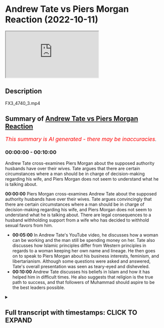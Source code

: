 # Andrew Tate vs Piers Morgan Reaction (2022-10-11)

<iframe loading='lazy' allow='autoplay' src='https://www.youtube.com/embed/uIIDGSC3HMY'></iframe>

## Description

FX3_4740_3.mp4

## Summary of [Andrew Tate vs Piers Morgan Reaction](https://www.youtube.com/watch?v=uIIDGSC3HMY)


*<span style="color:red; font-size:125%">This summary is AI generated - there may be inaccuracies</span>. [](/)*

### <a onclick="modifyYTiframeseektime('0')">00:00:00</a> - <a onclick="modifyYTiframeseektime('600')">00:10:00</a>

Andrew Tate cross-examines Piers Morgan about the supposed authority husbands have over their wives. Tate argues that there are certain circumstances where a man should be in charge of decision-making regarding his wife, and Piers Morgan does not seem to understand what he is talking about.

**<a onclick="modifyYTiframeseektime('0')">00:00:00</a>**  Piers Morgan cross-examines Andrew Tate about the supposed authority husbands have over their wives. Tate argues convincingly that there are certain circumstances where a man should be in charge of decision-making regarding his wife, and Piers Morgan does not seem to understand what he is talking about. There are legal consequences to a husband withholding support from a wife who has decided to withhold sexual favors from him.
* **<a onclick="modifyYTiframeseektime('300')">00:05:00</a>** In Andrew Tate's YouTube video, he discusses how a woman can be working and the man still be spending money on her. Tate also discusses how Islamic principles differ from Western principles in regards to a woman keeping her own name and lineage. He then goes on to speak to Piers Morgan about his business interests, feminism, and libertarianism. Although some questions were asked and answered, Tate's overall presentation was seen as teary-eyed and disheveled.
* **<a onclick="modifyYTiframeseektime('600')">00:10:00</a>**  Andrew Tate discusses his beliefs in Islam and how it has helped him in difficult times. He also suggests that religion is the true path to success, and that followers of Muhammad should aspire to be the best leaders possible.

<details><summary><h2>Full transcript with timestamps: CLICK TO EXPAND</h2></summary>

<a onclick="modifyYTiframeseektime('2')">0:00:02</a> how are you guys doing  
<a onclick="modifyYTiframeseektime('5')">0:00:05</a> I'm quickly going to do a review and  
<a onclick="modifyYTiframeseektime('7')">0:00:07</a> this is not really a planned review I  
<a onclick="modifyYTiframeseektime('9')">0:00:09</a> just watched this um  
<a onclick="modifyYTiframeseektime('10')">0:00:10</a> it was for me quite interesting and it  
<a onclick="modifyYTiframeseektime('12')">0:00:12</a> was a kind of call it cross-examination  
<a onclick="modifyYTiframeseektime('16')">0:00:16</a> from Piers Morgan and Andrew Tate and in  
<a onclick="modifyYTiframeseektime('20')">0:00:20</a> this uh  
<a onclick="modifyYTiframeseektime('21')">0:00:21</a> cross-examination I would say that Piers  
<a onclick="modifyYTiframeseektime('24')">0:00:24</a> Morgan really made a fool of himself  
<a onclick="modifyYTiframeseektime('26')">0:00:26</a> incessant Interruption uh embarrassing  
<a onclick="modifyYTiframeseektime('30')">0:00:30</a> insecurities on display I mean I  
<a onclick="modifyYTiframeseektime('34')">0:00:34</a> couldn't even hear the answers that  
<a onclick="modifyYTiframeseektime('37')">0:00:37</a> Andrew Tate was giving because Piers  
<a onclick="modifyYTiframeseektime('40')">0:00:40</a> Morgan was just so persistent  
<a onclick="modifyYTiframeseektime('45')">0:00:45</a> um persistent in his uh Interruption I I  
<a onclick="modifyYTiframeseektime('49')">0:00:49</a> have no idea how someone that is  
<a onclick="modifyYTiframeseektime('51')">0:00:51</a> involved in journalism for so long  
<a onclick="modifyYTiframeseektime('54')">0:00:54</a> can have such an amateurish approach  
<a onclick="modifyYTiframeseektime('58')">0:00:58</a> to  
<a onclick="modifyYTiframeseektime('59')">0:00:59</a> um cross-examination  
<a onclick="modifyYTiframeseektime('61')">0:01:01</a> but um there were some benefits that  
<a onclick="modifyYTiframeseektime('64')">0:01:04</a> came from it and the purpose of this  
<a onclick="modifyYTiframeseektime('66')">0:01:06</a> particular video is to go through some  
<a onclick="modifyYTiframeseektime('69')">0:01:09</a> of the discussions that took place  
<a onclick="modifyYTiframeseektime('72')">0:01:12</a> um which I found interesting not least  
<a onclick="modifyYTiframeseektime('74')">0:01:14</a> because actually some mention of Muslim  
<a onclick="modifyYTiframeseektime('76')">0:01:16</a> men and Islam and the Quran itself was  
<a onclick="modifyYTiframeseektime('80')">0:01:20</a> made in the video  
<a onclick="modifyYTiframeseektime('83')">0:01:23</a> I would say that the video was pretty  
<a onclick="modifyYTiframeseektime('86')">0:01:26</a> much  
<a onclick="modifyYTiframeseektime('87')">0:01:27</a> um cut down into three different  
<a onclick="modifyYTiframeseektime('89')">0:01:29</a> segments the first segment  
<a onclick="modifyYTiframeseektime('91')">0:01:31</a> they were talking about Authority  
<a onclick="modifyYTiframeseektime('94')">0:01:34</a> and Piers Morgan's position is that if  
<a onclick="modifyYTiframeseektime('98')">0:01:38</a> one says  
<a onclick="modifyYTiframeseektime('99')">0:01:39</a> that a man has or should have maybe some  
<a onclick="modifyYTiframeseektime('104')">0:01:44</a> level of authority over a woman  
<a onclick="modifyYTiframeseektime('107')">0:01:47</a> in a husband-wife relationship that this  
<a onclick="modifyYTiframeseektime('110')">0:01:50</a> is tantamount in his eyes to misogyny  
<a onclick="modifyYTiframeseektime('114')">0:01:54</a> to which I think uh Tay argued  
<a onclick="modifyYTiframeseektime('118')">0:01:58</a> impressively  
<a onclick="modifyYTiframeseektime('120')">0:02:00</a> though not impressively enough in my  
<a onclick="modifyYTiframeseektime('123')">0:02:03</a> opinion that actually there are  
<a onclick="modifyYTiframeseektime('126')">0:02:06</a> circumstances where in which a man is  
<a onclick="modifyYTiframeseektime('128')">0:02:08</a> expected to put forward Services of  
<a onclick="modifyYTiframeseektime('130')">0:02:10</a> protection  
<a onclick="modifyYTiframeseektime('132')">0:02:12</a> and if that is the case  
<a onclick="modifyYTiframeseektime('134')">0:02:14</a> and a man if he were to protect the  
<a onclick="modifyYTiframeseektime('137')">0:02:17</a> woman could put himself or his life in  
<a onclick="modifyYTiframeseektime('140')">0:02:20</a> danger then why he why shouldn't he be  
<a onclick="modifyYTiframeseektime('144')">0:02:24</a> uh if you like in charge of the decision  
<a onclick="modifyYTiframeseektime('147')">0:02:27</a> making uh regarding that particular  
<a onclick="modifyYTiframeseektime('150')">0:02:30</a> woman in these contexts and potentially  
<a onclick="modifyYTiframeseektime('152')">0:02:32</a> other contexts as well  
<a onclick="modifyYTiframeseektime('155')">0:02:35</a> um Piers Morgan seemed not to be able to  
<a onclick="modifyYTiframeseektime('157')">0:02:37</a> differentiate between two different  
<a onclick="modifyYTiframeseektime('159')">0:02:39</a> types of authority  
<a onclick="modifyYTiframeseektime('160')">0:02:40</a> uh what is referred to as moral  
<a onclick="modifyYTiframeseektime('162')">0:02:42</a> Authority and what is also referred to  
<a onclick="modifyYTiframeseektime('165')">0:02:45</a> as legal Authority  
<a onclick="modifyYTiframeseektime('166')">0:02:46</a> he keep he kept attempting to  
<a onclick="modifyYTiframeseektime('170')">0:02:50</a> conflate the two categories and in logic  
<a onclick="modifyYTiframeseektime('173')">0:02:53</a> this is all informal logic this is  
<a onclick="modifyYTiframeseektime('175')">0:02:55</a> referred to as a category mistake  
<a onclick="modifyYTiframeseektime('177')">0:02:57</a> fallacy this actually referred to as a  
<a onclick="modifyYTiframeseektime('179')">0:02:59</a> category mistake fallacy so both of them  
<a onclick="modifyYTiframeseektime('182')">0:03:02</a> were using the same words  
<a onclick="modifyYTiframeseektime('184')">0:03:04</a> but both of them were using it in  
<a onclick="modifyYTiframeseektime('186')">0:03:06</a> completely different ways  
<a onclick="modifyYTiframeseektime('188')">0:03:08</a> and when Tate was explaining to him what  
<a onclick="modifyYTiframeseektime('191')">0:03:11</a> he meant by the word Authority which is  
<a onclick="modifyYTiframeseektime('193')">0:03:13</a> a moral Authority  
<a onclick="modifyYTiframeseektime('195')">0:03:15</a> Piers Morgan didn't seem to actually  
<a onclick="modifyYTiframeseektime('197')">0:03:17</a> comprehend this point which is totally  
<a onclick="modifyYTiframeseektime('200')">0:03:20</a> embarrassing for someone of his age and  
<a onclick="modifyYTiframeseektime('202')">0:03:22</a> someone who's been in the industry as  
<a onclick="modifyYTiframeseektime('204')">0:03:24</a> long as him someone who we would assume  
<a onclick="modifyYTiframeseektime('206')">0:03:26</a> to be an educated man  
<a onclick="modifyYTiframeseektime('208')">0:03:28</a> secondly I think there's more to be said  
<a onclick="modifyYTiframeseektime('211')">0:03:31</a> in fact there can be consequences legal  
<a onclick="modifyYTiframeseektime('215')">0:03:35</a> consequences when I say legal here we're  
<a onclick="modifyYTiframeseektime('217')">0:03:37</a> speaking in the British context but we  
<a onclick="modifyYTiframeseektime('219')">0:03:39</a> might as well be speaking in any Western  
<a onclick="modifyYTiframeseektime('221')">0:03:41</a> context  
<a onclick="modifyYTiframeseektime('222')">0:03:42</a> that can be imposed on let's say a wife  
<a onclick="modifyYTiframeseektime('226')">0:03:46</a> if  
<a onclick="modifyYTiframeseektime('228')">0:03:48</a> obedience is inhibited or obscured  
<a onclick="modifyYTiframeseektime('234')">0:03:54</a> for example  
<a onclick="modifyYTiframeseektime('235')">0:03:55</a> if a woman is not fulfilling her sexual  
<a onclick="modifyYTiframeseektime('240')">0:04:00</a> rights in the I'm giving you an Islamic  
<a onclick="modifyYTiframeseektime('242')">0:04:02</a> paradigm from the Islamic Paradigm if  
<a onclick="modifyYTiframeseektime('244')">0:04:04</a> the woman doesn't fulfill her sexual  
<a onclick="modifyYTiframeseektime('245')">0:04:05</a> rights and she leaves a man  
<a onclick="modifyYTiframeseektime('248')">0:04:08</a> she withholds from the man sexually  
<a onclick="modifyYTiframeseektime('251')">0:04:11</a> the man is within his right not to  
<a onclick="modifyYTiframeseektime('255')">0:04:15</a> provide for that woman  
<a onclick="modifyYTiframeseektime('256')">0:04:16</a> and this is actually mentioned the books  
<a onclick="modifyYTiframeseektime('258')">0:04:18</a> of jurisprudence so in other words if  
<a onclick="modifyYTiframeseektime('260')">0:04:20</a> she is receiving a monthly stipend or if  
<a onclick="modifyYTiframeseektime('264')">0:04:24</a> she is getting money  
<a onclick="modifyYTiframeseektime('266')">0:04:26</a> from the man  
<a onclick="modifyYTiframeseektime('268')">0:04:28</a> that he doesn't need to provide that for  
<a onclick="modifyYTiframeseektime('270')">0:04:30</a> her anymore because  
<a onclick="modifyYTiframeseektime('272')">0:04:32</a> she has decided to withhold so he can  
<a onclick="modifyYTiframeseektime('275')">0:04:35</a> also decide to withhold  
<a onclick="modifyYTiframeseektime('277')">0:04:37</a> now this is legal because there's  
<a onclick="modifyYTiframeseektime('280')">0:04:40</a> nothing in the law that says that a man  
<a onclick="modifyYTiframeseektime('283')">0:04:43</a> has to give a woman money  
<a onclick="modifyYTiframeseektime('285')">0:04:45</a> there's nothing in the law at all this  
<a onclick="modifyYTiframeseektime('287')">0:04:47</a> doesn't include of course the children  
<a onclick="modifyYTiframeseektime('288')">0:04:48</a> the children are separate  
<a onclick="modifyYTiframeseektime('291')">0:04:51</a> uh unit of analysis  
<a onclick="modifyYTiframeseektime('294')">0:04:54</a> but what I am saying is that there are  
<a onclick="modifyYTiframeseektime('295')">0:04:55</a> consequences  
<a onclick="modifyYTiframeseektime('296')">0:04:56</a> so even from a legal Paradigm Authority  
<a onclick="modifyYTiframeseektime('300')">0:05:00</a> can be manifest from a man to a woman  
<a onclick="modifyYTiframeseektime('305')">0:05:05</a> um in ways which are monetary now one  
<a onclick="modifyYTiframeseektime('308')">0:05:08</a> can argue what about the woman is  
<a onclick="modifyYTiframeseektime('309')">0:05:09</a> working already  
<a onclick="modifyYTiframeseektime('310')">0:05:10</a> well in the Islamic Paradigm even if the  
<a onclick="modifyYTiframeseektime('312')">0:05:12</a> woman is working the man should be  
<a onclick="modifyYTiframeseektime('314')">0:05:14</a> spending for the woman in the household  
<a onclick="modifyYTiframeseektime('317')">0:05:17</a> and so she would still be losing her  
<a onclick="modifyYTiframeseektime('320')">0:05:20</a> monetarily for them so Authority can be  
<a onclick="modifyYTiframeseektime('323')">0:05:23</a> manifest  
<a onclick="modifyYTiframeseektime('325')">0:05:25</a> the example that Tate gave about you  
<a onclick="modifyYTiframeseektime('328')">0:05:28</a> know locking her in the room and so on  
<a onclick="modifyYTiframeseektime('330')">0:05:30</a> this is something which we don't believe  
<a onclick="modifyYTiframeseektime('332')">0:05:32</a> in anyway as Muslims  
<a onclick="modifyYTiframeseektime('335')">0:05:35</a> so that's the first thing I will say the  
<a onclick="modifyYTiframeseektime('337')">0:05:37</a> second conversation they had and I think  
<a onclick="modifyYTiframeseektime('339')">0:05:39</a> here  
<a onclick="modifyYTiframeseektime('340')">0:05:40</a> Tate should be a little bit more  
<a onclick="modifyYTiframeseektime('341')">0:05:41</a> introspective and self-reflective  
<a onclick="modifyYTiframeseektime('344')">0:05:44</a> is where he referred to women as  
<a onclick="modifyYTiframeseektime('346')">0:05:46</a> property  
<a onclick="modifyYTiframeseektime('347')">0:05:47</a> and then he actually invoked the Quran  
<a onclick="modifyYTiframeseektime('349')">0:05:49</a> and the Bible  
<a onclick="modifyYTiframeseektime('351')">0:05:51</a> and said that this is mentioned the  
<a onclick="modifyYTiframeseektime('352')">0:05:52</a> Quran you can go back to the Quran and  
<a onclick="modifyYTiframeseektime('354')">0:05:54</a> paraphrasing or go back to the Bible or  
<a onclick="modifyYTiframeseektime('356')">0:05:56</a> something like this  
<a onclick="modifyYTiframeseektime('357')">0:05:57</a> well is this is actually a  
<a onclick="modifyYTiframeseektime('359')">0:05:59</a> misrepresentation  
<a onclick="modifyYTiframeseektime('360')">0:06:00</a> especially of the Quran there is nothing  
<a onclick="modifyYTiframeseektime('362')">0:06:02</a> like that in the Quran at all  
<a onclick="modifyYTiframeseektime('365')">0:06:05</a> and giving the example of a woman taking  
<a onclick="modifyYTiframeseektime('367')">0:06:07</a> us the second name of the man  
<a onclick="modifyYTiframeseektime('370')">0:06:10</a> that's not actually an Islamic principle  
<a onclick="modifyYTiframeseektime('373')">0:06:13</a> for example and since Islam came into  
<a onclick="modifyYTiframeseektime('375')">0:06:15</a> the picture it's important that this  
<a onclick="modifyYTiframeseektime('377')">0:06:17</a> clarification is made a woman keeps her  
<a onclick="modifyYTiframeseektime('379')">0:06:19</a> own name on the Islamic Paradigm why  
<a onclick="modifyYTiframeseektime('382')">0:06:22</a> because Islam came to protect five  
<a onclick="modifyYTiframeseektime('383')">0:06:23</a> things and five things and lineage is  
<a onclick="modifyYTiframeseektime('385')">0:06:25</a> one of them and that is for men and for  
<a onclick="modifyYTiframeseektime('387')">0:06:27</a> women  
<a onclick="modifyYTiframeseektime('388')">0:06:28</a> so I thought I thought that that  
<a onclick="modifyYTiframeseektime('390')">0:06:30</a> particular segment uh wasn't well  
<a onclick="modifyYTiframeseektime('393')">0:06:33</a> presented and I think he should take  
<a onclick="modifyYTiframeseektime('394')">0:06:34</a> responsibility for that  
<a onclick="modifyYTiframeseektime('397')">0:06:37</a> and considering the facts and I think  
<a onclick="modifyYTiframeseektime('399')">0:06:39</a> Morgan should have mentioned this that  
<a onclick="modifyYTiframeseektime('402')">0:06:42</a> his his business interests takes  
<a onclick="modifyYTiframeseektime('404')">0:06:44</a> business interests has been providing  
<a onclick="modifyYTiframeseektime('408')">0:06:48</a> um you know I don't know what it is  
<a onclick="modifyYTiframeseektime('409')">0:06:49</a> website Services sexual Services  
<a onclick="modifyYTiframeseektime('411')">0:06:51</a> webcam sexual services and stuff like  
<a onclick="modifyYTiframeseektime('414')">0:06:54</a> that  
<a onclick="modifyYTiframeseektime('415')">0:06:55</a> uh the the idea of mentioning women as  
<a onclick="modifyYTiframeseektime('418')">0:06:58</a> property I think is person to be honest  
<a onclick="modifyYTiframeseektime('420')">0:07:00</a> with you I think it is objectifying and  
<a onclick="modifyYTiframeseektime('423')">0:07:03</a> it is problematic and I think his  
<a onclick="modifyYTiframeseektime('425')">0:07:05</a> invocation of religion is problematic as  
<a onclick="modifyYTiframeseektime('427')">0:07:07</a> well he has no right to mention the  
<a onclick="modifyYTiframeseektime('429')">0:07:09</a> Quran he has no right to mention the  
<a onclick="modifyYTiframeseektime('431')">0:07:11</a> Bible in these things  
<a onclick="modifyYTiframeseektime('434')">0:07:14</a> uh thirdly I think um so that that's  
<a onclick="modifyYTiframeseektime('437')">0:07:17</a> really the two main segments then there  
<a onclick="modifyYTiframeseektime('438')">0:07:18</a> was a discussion about depression  
<a onclick="modifyYTiframeseektime('440')">0:07:20</a> uh I think that appears in a very poor  
<a onclick="modifyYTiframeseektime('442')">0:07:22</a> job there as well  
<a onclick="modifyYTiframeseektime('444')">0:07:24</a> um he could have once again he could  
<a onclick="modifyYTiframeseektime('446')">0:07:26</a> have done it you know asked some more  
<a onclick="modifyYTiframeseektime('448')">0:07:28</a> pressing questions  
<a onclick="modifyYTiframeseektime('449')">0:07:29</a> but what I will say is that to be honest  
<a onclick="modifyYTiframeseektime('453')">0:07:33</a> this Aura of invincibility that Andrew  
<a onclick="modifyYTiframeseektime('455')">0:07:35</a> Tate wants to  
<a onclick="modifyYTiframeseektime('457')">0:07:37</a> to manifest in the public sphere now  
<a onclick="modifyYTiframeseektime('459')">0:07:39</a> that is the the mask the faux mask of  
<a onclick="modifyYTiframeseektime('462')">0:07:42</a> invincibility uh is is clearly starting  
<a onclick="modifyYTiframeseektime('465')">0:07:45</a> to drop and to be honest with you I  
<a onclick="modifyYTiframeseektime('467')">0:07:47</a> don't even know why Tate went and spoke  
<a onclick="modifyYTiframeseektime('469')">0:07:49</a> to Piers Morgan in the first place his  
<a onclick="modifyYTiframeseektime('470')">0:07:50</a> agenda is very clear his tactics are  
<a onclick="modifyYTiframeseektime('473')">0:07:53</a> very well known  
<a onclick="modifyYTiframeseektime('474')">0:07:54</a> um he actually is known to distort  
<a onclick="modifyYTiframeseektime('476')">0:07:56</a> information before he puts it on public  
<a onclick="modifyYTiframeseektime('479')">0:07:59</a> he never he never wants a structure  
<a onclick="modifyYTiframeseektime('482')">0:08:02</a> which is a balanced in other words where  
<a onclick="modifyYTiframeseektime('484')">0:08:04</a> he himself is being interrogated as well  
<a onclick="modifyYTiframeseektime('487')">0:08:07</a> as being the interrogator he he has  
<a onclick="modifyYTiframeseektime('489')">0:08:09</a> never engaged in a public debate  
<a onclick="modifyYTiframeseektime('492')">0:08:12</a> he would prefer this to be the  
<a onclick="modifyYTiframeseektime('494')">0:08:14</a> interrogator and so this individual  
<a onclick="modifyYTiframeseektime('497')">0:08:17</a> um going on to his program I think was a  
<a onclick="modifyYTiframeseektime('499')">0:08:19</a> mistake especially considering the fact  
<a onclick="modifyYTiframeseektime('502')">0:08:22</a> that you know usually take where's his  
<a onclick="modifyYTiframeseektime('503')">0:08:23</a> sunglasses and the fact that you know  
<a onclick="modifyYTiframeseektime('506')">0:08:26</a> the the light was bouncing off his eyes  
<a onclick="modifyYTiframeseektime('508')">0:08:28</a> it seemed like it was a little bit  
<a onclick="modifyYTiframeseektime('509')">0:08:29</a> teary-eyed it seemed like it was a  
<a onclick="modifyYTiframeseektime('511')">0:08:31</a> little bit disheveled at times there was  
<a onclick="modifyYTiframeseektime('513')">0:08:33</a> no need for it at all  
<a onclick="modifyYTiframeseektime('515')">0:08:35</a> ah  
<a onclick="modifyYTiframeseektime('517')">0:08:37</a> in Islam there is a saying which is  
<a onclick="modifyYTiframeseektime('524')">0:08:44</a> the prophetic saying is that the upper  
<a onclick="modifyYTiframeseektime('526')">0:08:46</a> hand is better than the lower hand in  
<a onclick="modifyYTiframeseektime('528')">0:08:48</a> other words don't put yourself in a  
<a onclick="modifyYTiframeseektime('530')">0:08:50</a> position where you know  
<a onclick="modifyYTiframeseektime('532')">0:08:52</a> that the odds are against you you're  
<a onclick="modifyYTiframeseektime('535')">0:08:55</a> putting yourself in a disadvantageous  
<a onclick="modifyYTiframeseektime('537')">0:08:57</a> position by letting a man who is known  
<a onclick="modifyYTiframeseektime('540')">0:09:00</a> for his  
<a onclick="modifyYTiframeseektime('543')">0:09:03</a> incessant interrogation not allowing you  
<a onclick="modifyYTiframeseektime('546')">0:09:06</a> to finish Distortion of material to  
<a onclick="modifyYTiframeseektime('549')">0:09:09</a> speak to you the way he did with no  
<a onclick="modifyYTiframeseektime('551')">0:09:11</a> respect at all  
<a onclick="modifyYTiframeseektime('554')">0:09:14</a> and I think it shows some weakness and  
<a onclick="modifyYTiframeseektime('557')">0:09:17</a> tight because there were questions that  
<a onclick="modifyYTiframeseektime('559')">0:09:19</a> he asked which I was shocked at the the  
<a onclick="modifyYTiframeseektime('562')">0:09:22</a> response that Tate provided when he  
<a onclick="modifyYTiframeseektime('564')">0:09:24</a> asked for example are you a feminist  
<a onclick="modifyYTiframeseektime('566')">0:09:26</a> why couldn't you just offer him a  
<a onclick="modifyYTiframeseektime('568')">0:09:28</a> response and say no  
<a onclick="modifyYTiframeseektime('570')">0:09:30</a> we saw a new kind of  
<a onclick="modifyYTiframeseektime('573')">0:09:33</a> apologetic side of you which is  
<a onclick="modifyYTiframeseektime('576')">0:09:36</a> completely off-brand something which we  
<a onclick="modifyYTiframeseektime('578')">0:09:38</a> don't expect number one number two  
<a onclick="modifyYTiframeseektime('582')">0:09:42</a> you actually declared I think for the I  
<a onclick="modifyYTiframeseektime('585')">0:09:45</a> don't know I haven't been watching your  
<a onclick="modifyYTiframeseektime('586')">0:09:46</a> videos but you declare that you're a  
<a onclick="modifyYTiframeseektime('587')">0:09:47</a> libertarian  
<a onclick="modifyYTiframeseektime('588')">0:09:48</a> and your whole from what I understand  
<a onclick="modifyYTiframeseektime('591')">0:09:51</a> your whole thing  
<a onclick="modifyYTiframeseektime('593')">0:09:53</a> is about coming outside of the Matrix  
<a onclick="modifyYTiframeseektime('595')">0:09:55</a> now mentioning libertarian  
<a onclick="modifyYTiframeseektime('597')">0:09:57</a> that you're a Libertarian which you know  
<a onclick="modifyYTiframeseektime('600')">0:10:00</a> was  
<a onclick="modifyYTiframeseektime('601')">0:10:01</a> predicated on the liberal ethic liberal  
<a onclick="modifyYTiframeseektime('605')">0:10:05</a> you know political liberalism or  
<a onclick="modifyYTiframeseektime('607')">0:10:07</a> philosophical philosophical liberalism  
<a onclick="modifyYTiframeseektime('610')">0:10:10</a> to mention that you're a Libertarian  
<a onclick="modifyYTiframeseektime('612')">0:10:12</a> you're telling us that you're well  
<a onclick="modifyYTiframeseektime('614')">0:10:14</a> within the Matrix here  
<a onclick="modifyYTiframeseektime('615')">0:10:15</a> so what I will say to Tate is that  
<a onclick="modifyYTiframeseektime('619')">0:10:19</a> the way to really come out of the Matrix  
<a onclick="modifyYTiframeseektime('622')">0:10:22</a> as it were is not to be a Libertarian in  
<a onclick="modifyYTiframeseektime('625')">0:10:25</a> fact that's the dominant ethic that's  
<a onclick="modifyYTiframeseektime('627')">0:10:27</a> exactly what everyone wants us to be  
<a onclick="modifyYTiframeseektime('630')">0:10:30</a> but it's to be  
<a onclick="modifyYTiframeseektime('632')">0:10:32</a> the religion which I think you know is  
<a onclick="modifyYTiframeseektime('635')">0:10:35</a> true deep down  
<a onclick="modifyYTiframeseektime('637')">0:10:37</a> which is a Muslim to believe in one God  
<a onclick="modifyYTiframeseektime('639')">0:10:39</a> and to Worship in one God  
<a onclick="modifyYTiframeseektime('641')">0:10:41</a> to  
<a onclick="modifyYTiframeseektime('642')">0:10:42</a> to do God's work and what I mean by that  
<a onclick="modifyYTiframeseektime('646')">0:10:46</a> is to follow God's laws his legislation  
<a onclick="modifyYTiframeseektime('649')">0:10:49</a> and so on  
<a onclick="modifyYTiframeseektime('651')">0:10:51</a> uh and and to follow the Prophet  
<a onclick="modifyYTiframeseektime('654')">0:10:54</a> Muhammad  
<a onclick="modifyYTiframeseektime('657')">0:10:57</a> because you know what it is and I'll say  
<a onclick="modifyYTiframeseektime('659')">0:10:59</a> this and it'll be the last thing I say  
<a onclick="modifyYTiframeseektime('661')">0:11:01</a> it's really interesting  
<a onclick="modifyYTiframeseektime('664')">0:11:04</a> that the prophet Muhammad he went  
<a onclick="modifyYTiframeseektime('666')">0:11:06</a> through what he went through in life  
<a onclick="modifyYTiframeseektime('667')">0:11:07</a> people don't know that all of his  
<a onclick="modifyYTiframeseektime('669')">0:11:09</a> children  
<a onclick="modifyYTiframeseektime('670')">0:11:10</a> save one child which is Fatima died in  
<a onclick="modifyYTiframeseektime('672')">0:11:12</a> his own time  
<a onclick="modifyYTiframeseektime('674')">0:11:14</a> he was the person his wife died he went  
<a onclick="modifyYTiframeseektime('676')">0:11:16</a> through heartbreak after heartbreak and  
<a onclick="modifyYTiframeseektime('678')">0:11:18</a> uh you know his uncles died his closest  
<a onclick="modifyYTiframeseektime('681')">0:11:21</a> the closest people to him died  
<a onclick="modifyYTiframeseektime('683')">0:11:23</a> uh he went through Wars over 20 Wars he  
<a onclick="modifyYTiframeseektime('687')">0:11:27</a> participated in himself he had nine  
<a onclick="modifyYTiframeseektime('690')">0:11:30</a> wives at one time he was running a state  
<a onclick="modifyYTiframeseektime('692')">0:11:32</a> doing wars managing nine wives at one  
<a onclick="modifyYTiframeseektime('695')">0:11:35</a> time all of these things are incredible  
<a onclick="modifyYTiframeseektime('697')">0:11:37</a> things about a prophet Muhammad the  
<a onclick="modifyYTiframeseektime('700')">0:11:40</a> final prophet and it's itself I would  
<a onclick="modifyYTiframeseektime('702')">0:11:42</a> say is an evidence for his prophethood  
<a onclick="modifyYTiframeseektime('704')">0:11:44</a> following a man like that okay  
<a onclick="modifyYTiframeseektime('707')">0:11:47</a> who in the most difficult times is able  
<a onclick="modifyYTiframeseektime('710')">0:11:50</a> to persevere is able to to direct people  
<a onclick="modifyYTiframeseektime('714')">0:11:54</a> to be a the best leader you know who  
<a onclick="modifyYTiframeseektime('717')">0:11:57</a> we're mentioning a thousand four hundred  
<a onclick="modifyYTiframeseektime('719')">0:11:59</a> years after his death which will is way  
<a onclick="modifyYTiframeseektime('721')">0:12:01</a> more than we're going to say about any  
<a onclick="modifyYTiframeseektime('723')">0:12:03</a> of us okay  
<a onclick="modifyYTiframeseektime('725')">0:12:05</a> that's  
<a onclick="modifyYTiframeseektime('727')">0:12:07</a> that is true  
<a onclick="modifyYTiframeseektime('728')">0:12:08</a> uh religion okay that is the true  
<a onclick="modifyYTiframeseektime('731')">0:12:11</a> religion and that is a true  
<a onclick="modifyYTiframeseektime('733')">0:12:13</a> you will really succeed from from doing  
<a onclick="modifyYTiframeseektime('735')">0:12:15</a> these things  
<a onclick="modifyYTiframeseektime('736')">0:12:16</a> so that's all I have to say about that  
<a onclick="modifyYTiframeseektime('738')">0:12:18</a> and um hopefully we'll see each other  
<a onclick="modifyYTiframeseektime('742')">0:12:22</a> soon and assalamu alaikum  
</details>